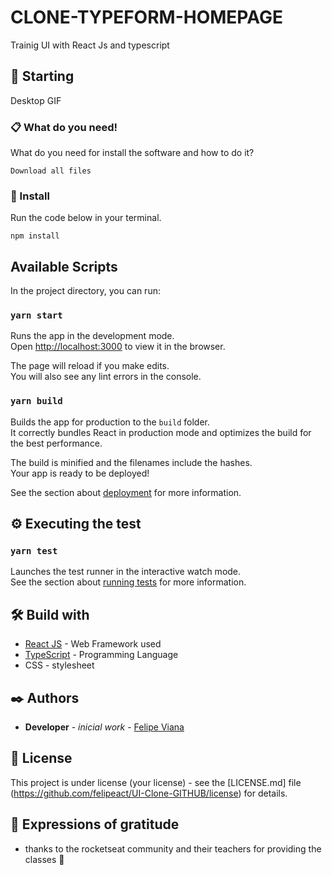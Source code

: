 # CLONE-TYPEFORM-HOMEPAGE 

Trainig UI with React Js and typescript

## 🚀 Starting

Desktop GIF 


### 📋 What do you need!

What do you need for install the software and how to do it?

```
Download all files 
```

### 🔧 Install

Run the code below in your terminal.

```
npm install
```
## Available Scripts

In the project directory, you can run:

### `yarn start`

Runs the app in the development mode.<br />
Open [http://localhost:3000](http://localhost:3000) to view it in the browser.

The page will reload if you make edits.<br />
You will also see any lint errors in the console.



### `yarn build`

Builds the app for production to the `build` folder.<br />
It correctly bundles React in production mode and optimizes the build for the best performance.

The build is minified and the filenames include the hashes.<br />
Your app is ready to be deployed!

See the section about [deployment](https://facebook.github.io/create-react-app/docs/deployment) for more information.


## ⚙️ Executing the test 

### `yarn test`

Launches the test runner in the interactive watch mode.<br />
See the section about [running tests](https://facebook.github.io/create-react-app/docs/running-tests) for more information.


## 🛠️ Build with

* [React JS](https://reactjs.org/) - Web Framework used
* [TypeScript](https://www.typescriptlang.org/) - Programming Language
* CSS - stylesheet

## ✒️ Authors

* **Developer** - *inicial work* - [Felipe Viana](https://github.com/felipeact)


## 📄 License

This project is under license (your license) - see the [LICENSE.md] file (https://github.com/felipeact/UI-Clone-GITHUB/license) for details.

## 🎁 Expressions of gratitude

* thanks to the rocketseat community and their teachers for providing the classes 📢